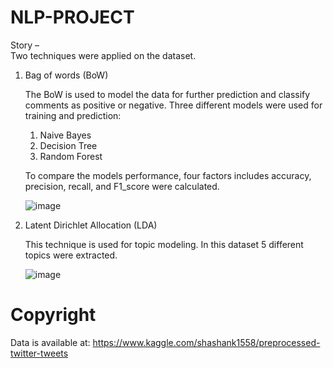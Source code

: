 # NLP-PROJECT

Story – 	
	Two techniques were applied on the dataset.
1.	Bag of words (BoW)

	The BoW is used to model the data for further prediction and classify comments as positive or negative.
	Three different models were used for training and prediction:
	1. Naive Bayes
	2. Decision Tree
	3. Random Forest
	
	To compare the models performance, four factors includes accuracy, precision, recall, and F1_score were calculated.
	
	![image](https://user-images.githubusercontent.com/86731694/138508568-f9f11200-affc-44e5-809c-792bc58577c1.png)


2.	Latent Dirichlet Allocation (LDA)

	This technique is used for topic modeling. In this dataset 5 different topics were extracted.
	
	![image](https://user-images.githubusercontent.com/86731694/138506269-b3af7e24-b7dc-4302-8a0f-2d6a7e7d556e.png)

# Copyright
Data is available at:
https://www.kaggle.com/shashank1558/preprocessed-twitter-tweets


